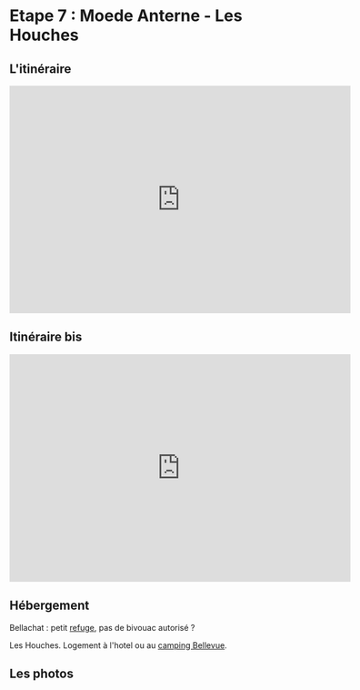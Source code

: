 # Etape 7 : Moede Anterne - Les Houches

## L'itinéraire
<iframe width="600" height="400" frameborder="0" scrolling="no" marginheight="0" marginwidth="0" sandbox="allow-forms allow-scripts allow-same-origin" src="https://www.geoportail.gouv.fr/embed/visu.html?c=6.793527132230292,45.93841269003133&z=13&l0=ORTHOIMAGERY.ORTHOPHOTOS::GEOPORTAIL:OGC:WMTS(0;h)&l1=n_vent_iso_l(0;h)&l2=GEOGRAPHICALGRIDSYSTEMS.MAPS.SCAN25TOUR.CV::GEOPORTAIL:OGC:WMTS(1)&l3=GEOGRAPHICALGRIDSYSTEMS.MAPS::GEOPORTAIL:OGC:WMTS(0;h)&d4=4850575(1)&permalink=yes" allowfullscreen></iframe>

## Itinéraire bis

<iframe width="600" height="400" frameborder="0" scrolling="no" marginheight="0" marginwidth="0" sandbox="allow-forms allow-scripts allow-same-origin" src="https://www.geoportail.gouv.fr/embed/visu.html?c=6.75094615196397,45.85744529289212&z=13&l0=GEOGRAPHICALGRIDSYSTEMS.MAPS.SCAN25TOUR.CV::GEOPORTAIL:OGC:WMTS(1)&l1=GEOGRAPHICALGRIDSYSTEMS.MAPS::GEOPORTAIL:OGC:WMTS(0;h)&d2=4925437(1)&permalink=yes" allowfullscreen></iframe>


## Hébergement
Bellachat : petit [refuge](https://www.refuge-bellachat.com/), pas de bivouac autorisé ?

Les Houches. Logement à l'hotel ou au [camping Bellevue](http://www.camping-bellevue-leshouches.com/).

## Les photos

